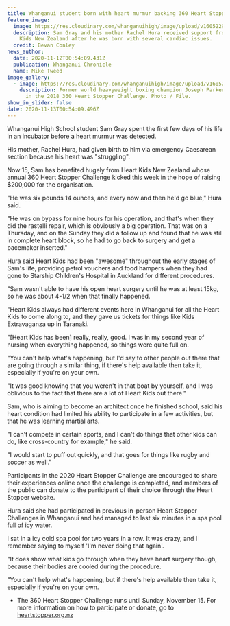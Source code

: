 ```yaml
---
title: Whanganui student born with heart murmur backing 360 Heart Stopper Challenge
feature_image:
  image: https://res.cloudinary.com/whanganuihigh/image/upload/v1605229009/News/Sam_Gray._Chron_12.11.20.jpg
  description: Sam Gray and his mother Rachel Hura received support from Heart
    Kids New Zealand after he was born with several cardiac issues.
  credit: Bevan Conley
news_author:
  date: 2020-11-12T00:54:09.431Z
  publication: Whanganui Chronicle
  name: Mike Tweed
image_gallery:
  - image: https://res.cloudinary.com/whanganuihigh/image/upload/v1605229037/News/Sam_Gray._Joseph_Parker.Chron_12.11.20.jpg
    description: Former world heavyweight boxing champion Joseph Parker taking part
      in the 2018 360 Heart Stopper Challenge. Photo / File.
show_in_slider: false
date: 2020-11-13T00:54:09.496Z
---
```

Whanganui High School student Sam Gray spent the first few days of his life in an incubator before a heart murmur was detected.

His mother, Rachel Hura, had given birth to him via emergency Caesarean section because his heart was "struggling".

Now 15, Sam has benefited hugely from Heart Kids New Zealand whose annual 360 Heart Stopper Challenge kicked this week in the hope of raising $200,000 for the organisation.

"He was six pounds 14 ounces, and every now and then he'd go blue," Hura said.

"He was on bypass for nine hours for his operation, and that's when they did the rastelli repair, which is obviously a big operation. That was on a Thursday, and on the Sunday they did a follow up and found that he was still in complete heart block, so he had to go back to surgery and get a pacemaker inserted."

Hura said Heart Kids had been "awesome" throughout the early stages of Sam's life, providing petrol vouchers and food hampers when they had gone to Starship Children's Hospital in Auckland for different procedures.

"Sam wasn't able to have his open heart surgery until he was at least 15kg, so he was about 4-1/2 when that finally happened.

"Heart Kids always had different events here in Whanganui for all the Heart Kids to come along to, and they gave us tickets for things like Kids Extravaganza up in Taranaki.

"\[Heart Kids has been] really, really, good. I was in my second year of nursing when everything happened, so things were quite full on.

"You can't help what's happening, but I'd say to other people out there that are going through a similar thing, if there's help available then take it, especially if you're on your own.

"It was good knowing that you weren't in that boat by yourself, and I was oblivious to the fact that there are a lot of Heart Kids out there."

Sam, who is aiming to become an architect once he finished school, said his heart condition had limited his ability to participate in a few activities, but that he was learning martial arts.

"I can't compete in certain sports, and I can't do things that other kids can do, like cross-country for example," he said.

"I would start to puff out quickly, and that goes for things like rugby and soccer as well."

Participants in the 2020 Heart Stopper Challenge are encouraged to share their experiences online once the challenge is completed, and members of the public can donate to the participant of their choice through the Heart Stopper website.

Hura said she had participated in previous in-person Heart Stopper Challenges in Whanganui and had managed to last six minutes in a spa pool full of icy water.

I sat in a icy cold spa pool for two years in a row. It was crazy, and I remember saying to myself 'I'm never doing that again'.

"It does show what kids go through when they have heart surgery though, because their bodies are cooled during the procedure.

"You can't help what's happening, but if there's help available then take it, especially if you're on your own.

* The 360 Heart Stopper Challenge runs until Sunday, November 15. For more information on how to participate or donate, go to [heartstopper.org.nz](https://heartstopper.org.nz/)